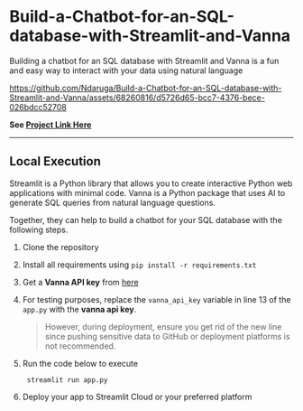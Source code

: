 # Build-a-Chatbot-for-an-SQL-database-with-Streamlit-and-Vanna
Building a chatbot for an SQL database with Streamlit and Vanna is a fun and easy way to interact with your data using natural language


https://github.com/Ndaruga/Build-a-Chatbot-for-an-SQL-database-with-Streamlit-and-Vanna/assets/68260816/d5726d65-bcc7-4376-bece-026bdcc52708


**See [Project Link Here](https://sql-database-chat-bot.streamlit.app/)**

---

## Local Execution
Streamlit is a Python library that allows you to create interactive Python web applications with minimal code. Vanna is a Python package that uses AI to generate SQL queries from natural language questions. 

Together, they can help to build a chatbot for your SQL database with the following steps.
  1. Clone the repository
  2. Install all requirements using
    ```
     pip install -r requirements.txt
    ```
  3. Get a **Vanna API key** from [here](https://vanna.ai/)
  4. For testing purposes, replace the `vanna_api_key` variable in line 13 of the `app.py` with the **vanna api key**.
      > However, during deployment, ensure you get rid of the new line since pushing sensitive data to GitHub or deployment platforms is not recommended.

  5. Run the code below to execute
     ```
      streamlit run app.py
      ```
  6. Deploy your app to Streamlit Cloud or your preferred platform
